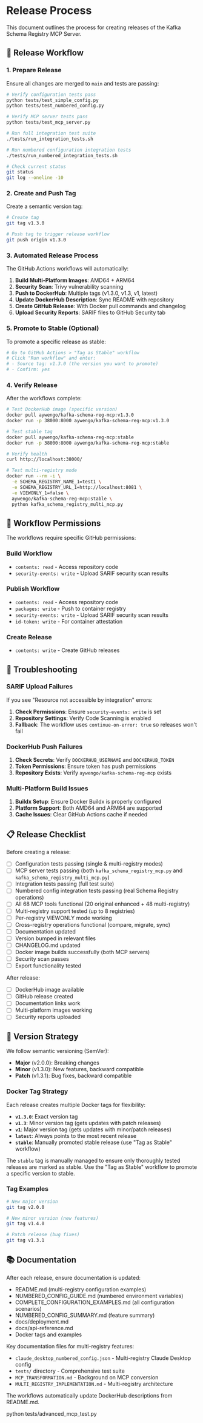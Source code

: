 # Release Process

This document outlines the process for creating releases of the Kafka Schema Registry MCP Server.

## 🚀 Release Workflow

### 1. Prepare Release

Ensure all changes are merged to `main` and tests are passing:

```bash
# Verify configuration tests pass
python tests/test_simple_config.py
python tests/test_numbered_config.py

# Verify MCP server tests pass
python tests/test_mcp_server.py

# Run full integration test suite
./tests/run_integration_tests.sh

# Run numbered configuration integration tests
./tests/run_numbered_integration_tests.sh

# Check current status
git status
git log --oneline -10
```

### 2. Create and Push Tag

Create a semantic version tag:

```bash
# Create tag
git tag v1.3.0

# Push tag to trigger release workflow
git push origin v1.3.0
```

### 3. Automated Release Process

The GitHub Actions workflows will automatically:

1. **Build Multi-Platform Images**: AMD64 + ARM64
2. **Security Scan**: Trivy vulnerability scanning
3. **Push to DockerHub**: Multiple tags (v1.3.0, v1.3, v1, latest)
4. **Update DockerHub Description**: Sync README with repository
5. **Create GitHub Release**: With Docker pull commands and changelog
6. **Upload Security Reports**: SARIF files to GitHub Security tab

### 5. Promote to Stable (Optional)

To promote a specific release as stable:

```bash
# Go to GitHub Actions > "Tag as Stable" workflow
# Click "Run workflow" and enter:
# - Source tag: v1.3.0 (the version you want to promote)
# - Confirm: yes
```

### 4. Verify Release

After the workflows complete:

```bash
# Test DockerHub image (specific version)
docker pull aywengo/kafka-schema-reg-mcp:v1.3.0
docker run -p 38000:8000 aywengo/kafka-schema-reg-mcp:v1.3.0

# Test stable tag
docker pull aywengo/kafka-schema-reg-mcp:stable
docker run -p 38000:8000 aywengo/kafka-schema-reg-mcp:stable

# Verify health
curl http://localhost:38000/

# Test multi-registry mode
docker run --rm -i \
  -e SCHEMA_REGISTRY_NAME_1=test1 \
  -e SCHEMA_REGISTRY_URL_1=http://localhost:8081 \
  -e VIEWONLY_1=false \
  aywengo/kafka-schema-reg-mcp:stable \
  python kafka_schema_registry_multi_mcp.py
```

## 🔧 Workflow Permissions

The workflows require specific GitHub permissions:

### Build Workflow
- `contents: read` - Access repository code
- `security-events: write` - Upload SARIF security scan results

### Publish Workflow  
- `contents: read` - Access repository code
- `packages: write` - Push to container registry
- `security-events: write` - Upload SARIF security scan results
- `id-token: write` - For container attestation

### Create Release
- `contents: write` - Create GitHub releases

## 🐛 Troubleshooting

### SARIF Upload Failures

If you see "Resource not accessible by integration" errors:

1. **Check Permissions**: Ensure `security-events: write` is set
2. **Repository Settings**: Verify Code Scanning is enabled
3. **Fallback**: The workflow uses `continue-on-error: true` so releases won't fail

### DockerHub Push Failures

1. **Check Secrets**: Verify `DOCKERHUB_USERNAME` and `DOCKERHUB_TOKEN`
2. **Token Permissions**: Ensure token has push permissions
3. **Repository Exists**: Verify `aywengo/kafka-schema-reg-mcp` exists

### Multi-Platform Build Issues

1. **Buildx Setup**: Ensure Docker Buildx is properly configured
2. **Platform Support**: Both AMD64 and ARM64 are supported
3. **Cache Issues**: Clear GitHub Actions cache if needed

## 📋 Release Checklist

Before creating a release:

- [ ] Configuration tests passing (single & multi-registry modes)
- [ ] MCP server tests passing (both `kafka_schema_registry_mcp.py` and `kafka_schema_registry_multi_mcp.py`)
- [ ] Integration tests passing (full test suite)
- [ ] Numbered config integration tests passing (real Schema Registry operations)
- [ ] All 68 MCP tools functional (20 original enhanced + 48 multi-registry)
- [ ] Multi-registry support tested (up to 8 registries)
- [ ] Per-registry VIEWONLY mode working
- [ ] Cross-registry operations functional (compare, migrate, sync)
- [ ] Documentation updated
- [ ] Version bumped in relevant files
- [ ] CHANGELOG.md updated
- [ ] Docker image builds successfully (both MCP servers)
- [ ] Security scan passes
- [ ] Export functionality tested

After release:

- [ ] DockerHub image available
- [ ] GitHub release created
- [ ] Documentation links work
- [ ] Multi-platform images working
- [ ] Security reports uploaded

## 🔄 Version Strategy

We follow semantic versioning (SemVer):

- **Major** (v2.0.0): Breaking changes
- **Minor** (v1.3.0): New features, backward compatible  
- **Patch** (v1.3.1): Bug fixes, backward compatible

### Docker Tag Strategy

Each release creates multiple Docker tags for flexibility:

- **`v1.3.0`**: Exact version tag
- **`v1.3`**: Minor version tag (gets updates with patch releases)
- **`v1`**: Major version tag (gets updates with minor/patch releases)
- **`latest`**: Always points to the most recent release
- **`stable`**: Manually promoted stable release (use "Tag as Stable" workflow)

The `stable` tag is manually managed to ensure only thoroughly tested releases are marked as stable. Use the "Tag as Stable" workflow to promote a specific version to stable.

### Tag Examples

```bash
# New major version
git tag v2.0.0

# New minor version (new features)
git tag v1.4.0  

# Patch release (bug fixes)
git tag v1.3.1
```

## 📚 Documentation

After each release, ensure documentation is updated:

- README.md (multi-registry configuration examples)
- NUMBERED_CONFIG_GUIDE.md (numbered environment variables)
- COMPLETE_CONFIGURATION_EXAMPLES.md (all configuration scenarios)
- NUMBERED_CONFIG_SUMMARY.md (feature summary)
- docs/deployment.md  
- docs/api-reference.md
- Docker tags and examples

Key documentation files for multi-registry features:
- `claude_desktop_numbered_config.json` - Multi-registry Claude Desktop config
- `tests/` directory - Comprehensive test suite
- `MCP_TRANSFORMATION.md` - Background on MCP conversion
- `MULTI_REGISTRY_IMPLEMENTATION.md` - Multi-registry architecture

The workflows automatically update DockerHub descriptions from README.md. 

python tests/advanced_mcp_test.py 